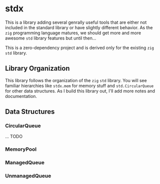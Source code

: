 # stdx

This is a library adding several genrally useful tools that are either not included in the standard library or have slightly different behavior.
As the `zig` programming language matures, we should get more and more awesome `std` library features but until then...

This is a zero-dependency project and is derived only for the existing `zig` `std` library.

## Library Organization

This library follows the organization of the `zig` `std` library. You will see familiar hierarchies like `stdx.mem` for memory stuff and `std.CircularQueue` for other data structures. As I build this library out, I'll add more notes and documentation.

## Data Structures

### CircularQueue

... TODO

### MemoryPool

### ManagedQueue

### UnmanagedQueue
